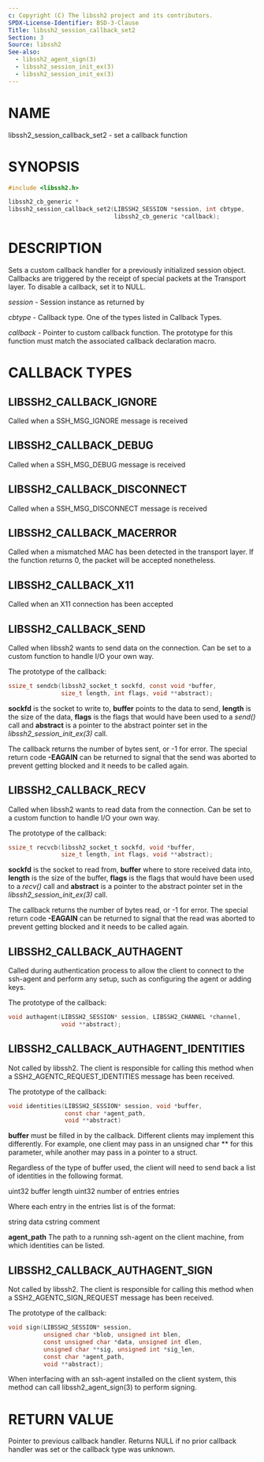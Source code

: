 ```yaml
---
c: Copyright (C) The libssh2 project and its contributors.
SPDX-License-Identifier: BSD-3-Clause
Title: libssh2_session_callback_set2
Section: 3
Source: libssh2
See-also:
  - libssh2_agent_sign(3)
  - libssh2_session_init_ex(3)
  - libssh2_session_init_ex(3)
---
```


# NAME

libssh2_session_callback_set2 - set a callback function

# SYNOPSIS

~~~c
#include <libssh2.h>

libssh2_cb_generic *
libssh2_session_callback_set2(LIBSSH2_SESSION *session, int cbtype,
                              libssh2_cb_generic *callback);
~~~

# DESCRIPTION

Sets a custom callback handler for a previously initialized session
object. Callbacks are triggered by the receipt of special packets at the
Transport layer. To disable a callback, set it to NULL.

*session* - Session instance as returned by

*cbtype* - Callback type. One of the types listed in Callback Types.

*callback* - Pointer to custom callback function. The prototype for
this function must match the associated callback declaration macro.

# CALLBACK TYPES

## LIBSSH2_CALLBACK_IGNORE

Called when a SSH_MSG_IGNORE message is received

## LIBSSH2_CALLBACK_DEBUG

Called when a SSH_MSG_DEBUG message is received

## LIBSSH2_CALLBACK_DISCONNECT

Called when a SSH_MSG_DISCONNECT message is received

## LIBSSH2_CALLBACK_MACERROR

Called when a mismatched MAC has been detected in the transport layer. If the
function returns 0, the packet will be accepted nonetheless.

## LIBSSH2_CALLBACK_X11

Called when an X11 connection has been accepted

## LIBSSH2_CALLBACK_SEND

Called when libssh2 wants to send data on the connection. Can be set to a
custom function to handle I/O your own way.

The prototype of the callback:

~~~c
ssize_t sendcb(libssh2_socket_t sockfd, const void *buffer,
               size_t length, int flags, void **abstract);
~~~

**sockfd** is the socket to write to, **buffer** points to the data to
send, **length** is the size of the data, **flags** is the flags that
would have been used to a *send()* call and **abstract** is a pointer
to the abstract pointer set in the *libssh2_session_init_ex(3)* call.

The callback returns the number of bytes sent, or -1 for error. The special
return code **-EAGAIN** can be returned to signal that the send was aborted
to prevent getting blocked and it needs to be called again.

## LIBSSH2_CALLBACK_RECV

Called when libssh2 wants to read data from the connection. Can be set to a
custom function to handle I/O your own way.

The prototype of the callback:

~~~c
ssize_t recvcb(libssh2_socket_t sockfd, void *buffer,
               size_t length, int flags, void **abstract);
~~~

**sockfd** is the socket to read from, **buffer** where to store received
data into, **length** is the size of the buffer, **flags** is the flags
that would have been used to a *recv()* call and **abstract** is a pointer
to the abstract pointer set in the *libssh2_session_init_ex(3)* call.

The callback returns the number of bytes read, or -1 for error. The special
return code **-EAGAIN** can be returned to signal that the read was aborted
to prevent getting blocked and it needs to be called again.

## LIBSSH2_CALLBACK_AUTHAGENT

Called during authentication process to allow the client to connect to the
ssh-agent and perform any setup, such as configuring the agent or adding keys.

The prototype of the callback:

~~~c
void authagent(LIBSSH2_SESSION* session, LIBSSH2_CHANNEL *channel,
               void **abstract);
~~~

## LIBSSH2_CALLBACK_AUTHAGENT_IDENTITIES

Not called by libssh2. The client is responsible for calling this method when
a SSH2_AGENTC_REQUEST_IDENTITIES message has been received.

The prototype of the callback:

~~~c
void identities(LIBSSH2_SESSION* session, void *buffer,
                const char *agent_path,
                void **abstract)
~~~

**buffer** must be filled in by the callback. Different clients may implement
this differently. For example, one client may pass in an unsigned char ** for
this parameter, while another may pass in a pointer to a struct.

Regardless of the type of buffer used, the client will need to send back a list
of identities in the following format.

uint32 buffer length
uint32 number of entries
entries

Where each entry in the entries list is of the format:

string data
cstring comment

**agent_path** The path to a running ssh-agent on the client machine, from
which identities can be listed.

## LIBSSH2_CALLBACK_AUTHAGENT_SIGN

Not called by libssh2. The client is responsible for calling this method when
a SSH2_AGENTC_SIGN_REQUEST message has been received.

The prototype of the callback:

~~~c
void sign(LIBSSH2_SESSION* session,
          unsigned char *blob, unsigned int blen,
          const unsigned char *data, unsigned int dlen,
          unsigned char **sig, unsigned int *sig_len,
          const char *agent_path,
          void **abstract);
~~~

When interfacing with an ssh-agent installed on the client system, this method
can call libssh2_agent_sign(3) to perform signing.

# RETURN VALUE

Pointer to previous callback handler. Returns NULL if no prior callback
handler was set or the callback type was unknown.
